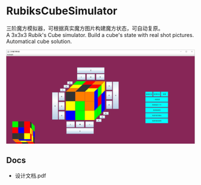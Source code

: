 # RubiksCubeSimulator
三阶魔方模拟器，可根据真实魔方图片构建魔方状态，可自动复原。  
A 3x3x3 Rubik's Cube simulator.  Build a cube's state with real shot pictures. Automatical cube solution.

![这是图片](./docs/pics/gui.PNG)  

## Docs
+ 设计文档.pdf  

        
     

          
